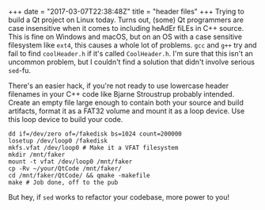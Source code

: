 +++
date = "2017-03-07T22:38:48Z"
title = "header files"
+++
Trying to build a Qt project on Linux today. Turns out, (some) Qt programmers are case insensitive when it comes to including heAdEr fiLEs in C++ source. This is fine on Windows and macOS, but on an OS with a case sensitive filesystem like `ext4`, this causes a whole lot of problems. `gcc` and `g++` try and fail to find `coolHeader.h` if it's called `CoolHeader.h`. I'm sure that this isn't an uncommon problem, but I couldn't find a solution that didn't involve serious `sed`-fu.


There's an easier hack, if you're not ready to use lowercase header filenames in your C++ code like Bjarne Stroustrup probably intended. Create an empty file large enough to contain both your source and build artifacts, format it as a FAT32 volume and mount it as a loop device. Use this loop device to build your code.

```
dd if=/dev/zero of=/fakedisk bs=1024 count=200000 
losetup /dev/loop0 /fakedisk 
mkfs.vfat /dev/loop0 # Make it a VFAT filesystem
mkdir /mnt/faker
mount -t vfat /dev/loop0 /mnt/faker
cp -Rv ~/your/QtCode /mnt/faker/
cd /mnt/faker/QtCode/ && qmake -makefile
make # Job done, off to the pub 
```
But hey, if `sed` works to refactor your codebase, more power to you!
